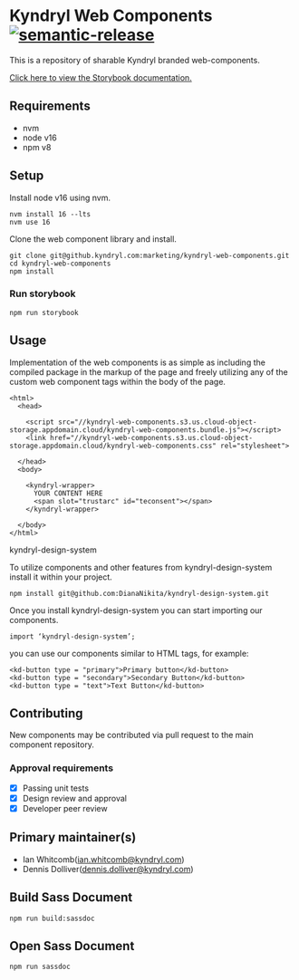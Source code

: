 # Kyndryl Web Components [![semantic-release](https://img.shields.io/badge/%20%20%F0%9F%93%A6%F0%9F%9A%80-semantic--release-e10079.svg)](https://github.com/semantic-release/semantic-release)

This is a repository of sharable Kyndryl branded web-components.

[Click here to view the Storybook documentation.](https://pages.github.kyndryl.net/marketing/kyndryl-web-components/)

## Requirements

- nvm
- node v16
- npm v8

## Setup

Install node v16 using nvm.

```
nvm install 16 --lts
nvm use 16
```

Clone the web component library and install.

```
git clone git@github.kyndryl.com:marketing/kyndryl-web-components.git
cd kyndryl-web-components
npm install
```

### Run storybook

```
npm run storybook
```

## Usage

Implementation of the web components is as simple as including the compiled package in the markup of the page and freely utilizing any of the custom web component tags within the body of the page.

```
<html>
  <head>

    <script src="//kyndryl-web-components.s3.us.cloud-object-storage.appdomain.cloud/kyndryl-web-components.bundle.js"></script>
    <link href="//kyndryl-web-components.s3.us.cloud-object-storage.appdomain.cloud/kyndryl-web-components.css" rel="stylesheet">

  </head>
  <body>
  
    <kyndryl-wrapper>
      YOUR CONTENT HERE
      <span slot="trustarc" id="teconsent"></span>
    </kyndryl-wrapper>
    
  </body>
</html>
```

 kyndryl-design-system 

To utilize components and other features from kyndryl-design-system install it within your project. 

```
npm install git@github.com:DianaNikita/kyndryl-design-system.git
```
Once you install kyndryl-design-system you can start importing our components.

```
import ‘kyndryl-design-system’;
```

you can use our components similar to HTML tags, for example:

```
<kd-button type = "primary">Primary button</kd-button>
<kd-button type = "secondary">Secondary Button</kd-button>
<kd-button type = "text">Text Button</kd-button>
```        


## Contributing

New components may be contributed via pull request to the main component repository.

### Approval requirements

- [x] Passing unit tests
- [x] Design review and approval
- [x] Developer peer review

## Primary maintainer(s)

- Ian Whitcomb(ian.whitcomb@kyndryl.com)
- Dennis Dolliver(dennis.dolliver@kyndryl.com)

## Build Sass Document
```
npm run build:sassdoc
```

## Open Sass Document

```
npm run sassdoc
```